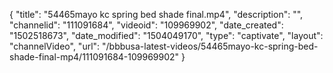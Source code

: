 {
    "title": "54465mayo kc spring bed shade final.mp4",
    "description": "",
    "channelid": "111091684",
    "videoid": "109969902",
    "date_created": "1502518673",
    "date_modified": "1504049170",
    "type": "captivate",
    "layout": "channelVideo",
    "url": "\/bbbusa-latest-videos\/54465mayo-kc-spring-bed-shade-final-mp4\/111091684-109969902"
}